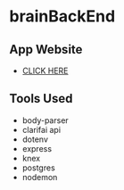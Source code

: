 # brainBackEnd

## App Website
- [CLICK HERE](#https://pacific-wildwood-77993.herokuapp.com/)

## Tools Used

- body-parser
- clarifai api
- dotenv
- express
- knex
- postgres
- nodemon